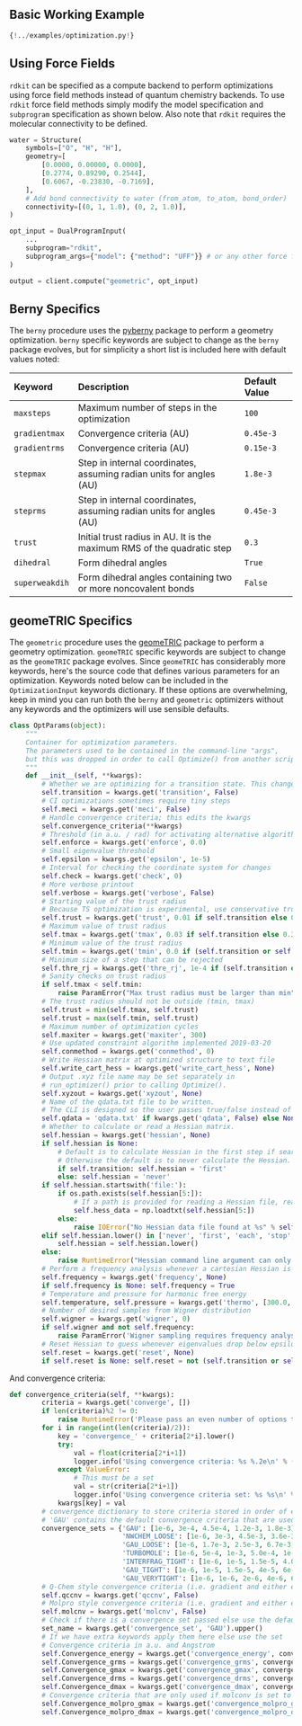 ## Basic Working Example

```python
{!../examples/optimization.py!}
```

## Using Force Fields

`rdkit` can be specified as a compute backend to perform optimizations using force field methods instead of quantum chemistry backends. To use `rdkit` force field methods simply modify the model specification and `subprogram` specification as shown below. Also note that `rdkit` requires the molecular connectivity to be defined.

```python
water = Structure(
    symbols=["O", "H", "H"],
    geometry=[
        [0.0000, 0.00000, 0.0000],
        [0.2774, 0.89290, 0.2544],
        [0.6067, -0.23830, -0.7169],
    ],
    # Add bond connectivity to water (from_atom, to_atom, bond_order)
    connectivity=[(0, 1, 1.0), (0, 2, 1.0)],
)

opt_input = DualProgramInput(
    ...
    subprogram="rdkit",
    subprogram_args={"model": {"method": "UFF"}} # or any other force field
)

output = client.compute("geometric", opt_input)

```

## Berny Specifics

The `berny` procedure uses the [pyberny](https://github.com/jhrmnn/pyberny) package to perform a geometry optimization. `berny` specific keywords are subject to change as the `berny` package evolves, but for simplicity a short list is included here with default values noted:

| Keyword        | Description                                                             | Default Value |
| :------------- | :---------------------------------------------------------------------- | :------------ |
| `maxsteps`     | Maximum number of steps in the optimization                             | `100`         |
| `gradientmax`  | Convergence criteria (AU)                                               | `0.45e-3`     |
| `gradientrms`  | Convergence criteria (AU)                                               | `0.15e-3`     |
| `stepmax`      | Step in internal coordinates, assuming radian units for angles (AU)     | `1.8e-3`      |
| `steprms`      | Step in internal coordinates, assuming radian units for angles (AU)     | `0.45e-3`     |
| `trust`        | Initial trust radius in AU. It is the maximum RMS of the quadratic step | `0.3`         |
| `dihedral`     | Form dihedral angles                                                    | `True`        |
| `superweakdih` | Form dihedral angles containing two or more noncovalent bonds           | `False`       |

## geomeTRIC Specifics

The `geometric` procedure uses the [geomeTRIC](https://github.com/leeping/geomeTRIC) package to perform a geometry optimization. `geomeTRIC` specific keywords are subject to change as the `geomeTRIC` package evolves. Since `geomeTRIC` has considerably more keywords, here's the source code that defines various parameters for an optimization. Keywords noted below can be included in the `OptimizationInput` keywords dictionary. If these options are overwhelming, keep in mind you can run both the `berny` and `geometric` optimizers without any keywords and the optimizers will use sensible defaults.

```python
class OptParams(object):
    """
    Container for optimization parameters.
    The parameters used to be contained in the command-line "args",
    but this was dropped in order to call Optimize() from another script.
    """
    def __init__(self, **kwargs):
        # Whether we are optimizing for a transition state. This changes a number of default parameters.
        self.transition = kwargs.get('transition', False)
        # CI optimizations sometimes require tiny steps
        self.meci = kwargs.get('meci', False)
        # Handle convergence criteria; this edits the kwargs
        self.convergence_criteria(**kwargs)
        # Threshold (in a.u. / rad) for activating alternative algorithm that enforces precise constraint satisfaction
        self.enforce = kwargs.get('enforce', 0.0)
        # Small eigenvalue threshold
        self.epsilon = kwargs.get('epsilon', 1e-5)
        # Interval for checking the coordinate system for changes
        self.check = kwargs.get('check', 0)
        # More verbose printout
        self.verbose = kwargs.get('verbose', False)
        # Starting value of the trust radius
        # Because TS optimization is experimental, use conservative trust radii
        self.trust = kwargs.get('trust', 0.01 if self.transition else 0.1)
        # Maximum value of trust radius
        self.tmax = kwargs.get('tmax', 0.03 if self.transition else 0.3)
        # Minimum value of the trust radius
        self.tmin = kwargs.get('tmin', 0.0 if (self.transition or self.meci) else min(1.2e-3, self.Convergence_drms))
        # Minimum size of a step that can be rejected
        self.thre_rj = kwargs.get('thre_rj', 1e-4 if (self.transition or self.meci) else 1e-2)
        # Sanity checks on trust radius
        if self.tmax < self.tmin:
            raise ParamError("Max trust radius must be larger than min")
        # The trust radius should not be outside (tmin, tmax)
        self.trust = min(self.tmax, self.trust)
        self.trust = max(self.tmin, self.trust)
        # Maximum number of optimization cycles
        self.maxiter = kwargs.get('maxiter', 300)
        # Use updated constraint algorithm implemented 2019-03-20
        self.conmethod = kwargs.get('conmethod', 0)
        # Write Hessian matrix at optimized structure to text file
        self.write_cart_hess = kwargs.get('write_cart_hess', None)
        # Output .xyz file name may be set separately in
        # run_optimizer() prior to calling Optimize().
        self.xyzout = kwargs.get('xyzout', None)
        # Name of the qdata.txt file to be written.
        # The CLI is designed so the user passes true/false instead of the file name.
        self.qdata = 'qdata.txt' if kwargs.get('qdata', False) else None
        # Whether to calculate or read a Hessian matrix.
        self.hessian = kwargs.get('hessian', None)
        if self.hessian is None:
            # Default is to calculate Hessian in the first step if searching for a transition state.
            # Otherwise the default is to never calculate the Hessian.
            if self.transition: self.hessian = 'first'
            else: self.hessian = 'never'
        if self.hessian.startswith('file:'):
            if os.path.exists(self.hessian[5:]):
                # If a path is provided for reading a Hessian file, read it now.
                self.hess_data = np.loadtxt(self.hessian[5:])
            else:
                raise IOError("No Hessian data file found at %s" % self.hessian)
        elif self.hessian.lower() in ['never', 'first', 'each', 'stop', 'last', 'first+last']:
            self.hessian = self.hessian.lower()
        else:
            raise RuntimeError("Hessian command line argument can only be never, first, last, first+last, each, stop, or file:<path>")
        # Perform a frequency analysis whenever a cartesian Hessian is computed
        self.frequency = kwargs.get('frequency', None)
        if self.frequency is None: self.frequency = True
        # Temperature and pressure for harmonic free energy
        self.temperature, self.pressure = kwargs.get('thermo', [300.0, 1.0])
        # Number of desired samples from Wigner distribution
        self.wigner = kwargs.get('wigner', 0)
        if self.wigner and not self.frequency:
            raise ParamError('Wigner sampling requires frequency analysis')
        # Reset Hessian to guess whenever eigenvalues drop below epsilon
        self.reset = kwargs.get('reset', None)
        if self.reset is None: self.reset = not (self.transition or self.meci or self.hessian == 'each')
```

And convergence criteria:

```python
def convergence_criteria(self, **kwargs):
        criteria = kwargs.get('converge', [])
        if len(criteria)%2 != 0:
            raise RuntimeError('Please pass an even number of options to --converge')
        for i in range(int(len(criteria)/2)):
            key = 'convergence_' + criteria[2*i].lower()
            try:
                val = float(criteria[2*i+1])
                logger.info('Using convergence criteria: %s %.2e\n' % (key, val))
            except ValueError:
                # This must be a set
                val = str(criteria[2*i+1])
                logger.info('Using convergence criteria set: %s %s\n' % (key, val))
            kwargs[key] = val
        # convergence dictionary to store criteria stored in order of energy, grms, gmax, drms, dmax
        # 'GAU' contains the default convergence criteria that are used when nothing is passed.
        convergence_sets = {'GAU': [1e-6, 3e-4, 4.5e-4, 1.2e-3, 1.8e-3],
                            'NWCHEM_LOOSE': [1e-6, 3e-3, 4.5e-3, 3.6e-3, 5.4e-3],
                            'GAU_LOOSE': [1e-6, 1.7e-3, 2.5e-3, 6.7e-3, 1e-2],
                            'TURBOMOLE': [1e-6, 5e-4, 1e-3, 5.0e-4, 1e-3],
                            'INTERFRAG_TIGHT': [1e-6, 1e-5, 1.5e-5, 4.0e-4, 6.0e-4],
                            'GAU_TIGHT': [1e-6, 1e-5, 1.5e-5, 4e-5, 6e-5],
                            'GAU_VERYTIGHT': [1e-6, 1e-6, 2e-6, 4e-6, 6e-6]}
        # Q-Chem style convergence criteria (i.e. gradient and either energy or displacement)
        self.qccnv = kwargs.get('qccnv', False)
        # Molpro style convergence criteria (i.e. gradient and either energy or displacement, with different defaults)
        self.molcnv = kwargs.get('molcnv', False)
        # Check if there is a convergence set passed else use the default
        set_name = kwargs.get('convergence_set', 'GAU').upper()
        # If we have extra keywords apply them here else use the set
        # Convergence criteria in a.u. and Angstrom
        self.Convergence_energy = kwargs.get('convergence_energy', convergence_sets[set_name][0])
        self.Convergence_grms = kwargs.get('convergence_grms', convergence_sets[set_name][1])
        self.Convergence_gmax = kwargs.get('convergence_gmax', convergence_sets[set_name][2])
        self.Convergence_drms = kwargs.get('convergence_drms', convergence_sets[set_name][3])
        self.Convergence_dmax = kwargs.get('convergence_dmax', convergence_sets[set_name][4])
        # Convergence criteria that are only used if molconv is set to True
        self.Convergence_molpro_gmax = kwargs.get('convergence_molpro_gmax', 3e-4)
        self.Convergence_molpro_dmax = kwargs.get('convergence_molpro_dmax', 1.2e-3)
```
